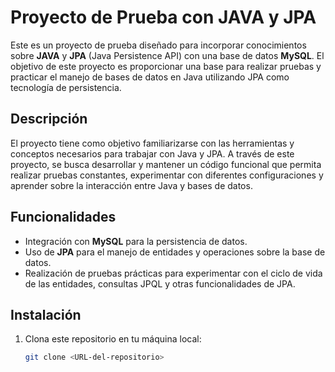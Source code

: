 # Proyecto de Prueba con JAVA y JPA

Este es un proyecto de prueba diseñado para incorporar conocimientos sobre **JAVA** y **JPA** (Java Persistence API) con una base de datos **MySQL**. El objetivo de este proyecto es proporcionar una base para realizar pruebas y practicar el manejo de bases de datos en Java utilizando JPA como tecnología de persistencia.

## Descripción

El proyecto tiene como objetivo familiarizarse con las herramientas y conceptos necesarios para trabajar con Java y JPA. A través de este proyecto, se busca desarrollar y mantener un código funcional que permita realizar pruebas constantes, experimentar con diferentes configuraciones y aprender sobre la interacción entre Java y bases de datos.

## Funcionalidades

- Integración con **MySQL** para la persistencia de datos.
- Uso de **JPA** para el manejo de entidades y operaciones sobre la base de datos.
- Realización de pruebas prácticas para experimentar con el ciclo de vida de las entidades, consultas JPQL y otras funcionalidades de JPA.

## Instalación

1. Clona este repositorio en tu máquina local:
   ```bash
   git clone <URL-del-repositorio>
